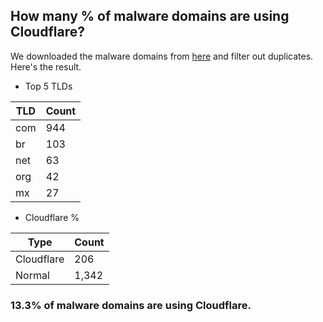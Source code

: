 ## How many % of malware domains are using Cloudflare?


We downloaded the malware domains from [here](https://urlhaus.abuse.ch) and filter out duplicates.
Here's the result.


[//]: # (start replacement)


- Top 5 TLDs

| TLD | Count |
| --- | --- |
| com | 944 |
| br | 103 |
| net | 63 |
| org | 42 |
| mx | 27 |


- Cloudflare %

| Type | Count |
| --- | --- |
| Cloudflare | 206 |
| Normal | 1,342 |


### 13.3% of malware domains are using Cloudflare.